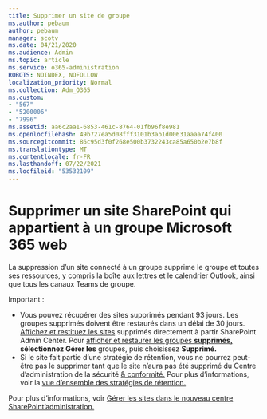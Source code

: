 ```yaml
---
title: Supprimer un site de groupe
ms.author: pebaum
author: pebaum
manager: scotv
ms.date: 04/21/2020
ms.audience: Admin
ms.topic: article
ms.service: o365-administration
ROBOTS: NOINDEX, NOFOLLOW
localization_priority: Normal
ms.collection: Adm_O365
ms.custom:
- "567"
- "5200006"
- "7996"
ms.assetid: aa6c2aa1-6853-461c-8764-01fb96f8e981
ms.openlocfilehash: 49b727ea5d08fff3101b3ab1d00631aaaa74f400
ms.sourcegitcommit: 86c95d3f0f268e500b3732243ca85a650b2e7b8f
ms.translationtype: MT
ms.contentlocale: fr-FR
ms.lasthandoff: 07/22/2021
ms.locfileid: "53532109"
---
```

# <a name="delete-a-sharepoint-site-that-belongs-to-a-microsoft-365-group"></a>Supprimer un site SharePoint qui appartient à un groupe Microsoft 365 web

La suppression d’un site connecté à un groupe supprime le groupe et toutes ses ressources, y compris la boîte aux lettres et le calendrier Outlook, ainsi que tous les canaux Teams de groupe.
  
Important :

- Vous pouvez récupérer des sites supprimés pendant 93 jours. Les groupes supprimés doivent être restaurés dans un délai de 30 jours. [Affichez et restituez les sites](https://admin.microsoft.com/sharepoint?page=recyclebin&modern=true) supprimés directement à partir SharePoint Admin Center. Pour [afficher et restaurer les groupes **supprimés,**](https://admin.microsoft.com/Adminportal/Home?source=applauncher#/deletedgroups) **sélectionnez Gérer les** groupes, puis choisissez **Supprimé.**
- Si le site fait partie d’une stratégie de rétention, vous ne pourrez peut-être pas le supprimer tant que le site n’aura pas été supprimé du Centre d’administration de la sécurité [& conformité.](https://protection.office.com/?rfr=AdminCenter#/retention) Pour plus d’informations, voir la [vue d’ensemble des stratégies de rétention.](/microsoft-365/compliance/retention-policies)
  
Pour plus d’informations, voir [Gérer les sites dans le nouveau centre SharePoint’administration.](/sharepoint/manage-sites-in-new-admin-center)
